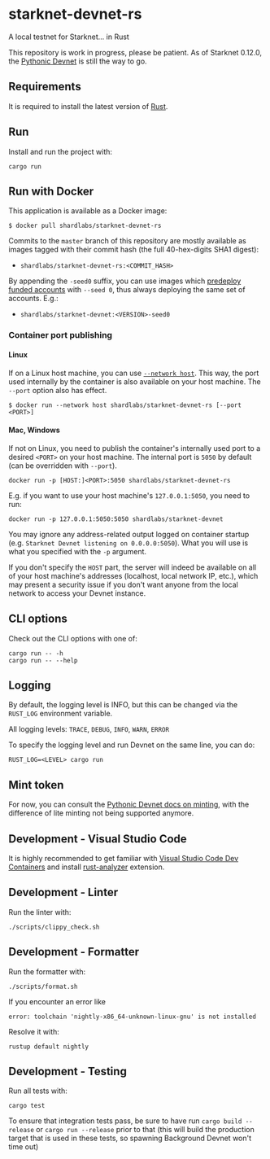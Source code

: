 # starknet-devnet-rs

A local testnet for Starknet... in Rust

This repository is work in progress, please be patient. As of Starknet 0.12.0, the [Pythonic Devnet](https://github.com/0xSpaceShard/starknet-devnet) is still the way to go.

## Requirements

It is required to install the latest version of [Rust](https://www.rust-lang.org/tools/install).

## Run

Install and run the project with:

```
cargo run
```

## Run with Docker

This application is available as a Docker image:

```text
$ docker pull shardlabs/starknet-devnet-rs
```

Commits to the `master` branch of this repository are mostly available as images tagged with their commit hash (the full 40-hex-digits SHA1 digest):

- `shardlabs/starknet-devnet-rs:<COMMIT_HASH>`

By appending the `-seed0` suffix, you can use images which [predeploy funded accounts](#predeployed-accounts) with `--seed 0`, thus always deploying the same set of accounts. E.g.:

- `shardlabs/starknet-devnet:<VERSION>-seed0`

### Container port publishing

#### Linux

If on a Linux host machine, you can use [`--network host`](https://docs.docker.com/network/host/). This way, the port used internally by the container is also available on your host machine. The `--port` option also has effect.

```text
$ docker run --network host shardlabs/starknet-devnet-rs [--port <PORT>]
```

#### Mac, Windows

If not on Linux, you need to publish the container's internally used port to a desired `<PORT>` on your host machine. The internal port is `5050` by default (can be overridden with `--port`).

```text
docker run -p [HOST:]<PORT>:5050 shardlabs/starknet-devnet-rs
```

E.g. if you want to use your host machine's `127.0.0.1:5050`, you need to run:

```text
docker run -p 127.0.0.1:5050:5050 shardlabs/starknet-devnet
```

You may ignore any address-related output logged on container startup (e.g. `Starknet Devnet listening on 0.0.0.0:5050`). What you will use is what you specified with the `-p` argument.

If you don't specify the `HOST` part, the server will indeed be available on all of your host machine's addresses (localhost, local network IP, etc.), which may present a security issue if you don't want anyone from the local network to access your Devnet instance.

## CLI options

Check out the CLI options with one of:

```
cargo run -- -h
cargo run -- --help
```

## Logging

By default, the logging level is INFO, but this can be changed via the `RUST_LOG` environment variable.

All logging levels: `TRACE`, `DEBUG`, `INFO`, `WARN`, `ERROR`

To specify the logging level and run Devnet on the same line, you can do:

```
RUST_LOG=<LEVEL> cargo run
```

## Mint token

For now, you can consult the [Pythonic Devnet docs on minting](https://0xspaceshard.github.io/starknet-devnet/docs/guide/mint-token/), with the difference of lite minting not being supported anymore.

## Development - Visual Studio Code

It is highly recommended to get familiar with [Visual Studio Code Dev Containers](https://code.visualstudio.com/docs/devcontainers/create-dev-container#_dockerfile) and install [rust-analyzer](https://code.visualstudio.com/docs/languages/rust) extension.

## Development - Linter

Run the linter with:

```
./scripts/clippy_check.sh
```

## Development - Formatter

Run the formatter with:

```
./scripts/format.sh
```

If you encounter an error like

```
error: toolchain 'nightly-x86_64-unknown-linux-gnu' is not installed
```

Resolve it with:

```
rustup default nightly
```

## Development - Testing

Run all tests with:

```
cargo test
```

To ensure that integration tests pass, be sure to have run `cargo build --release` or `cargo run --release` prior to that (this will build the production target that is used in these tests, so spawning Background Devnet won't time out)

